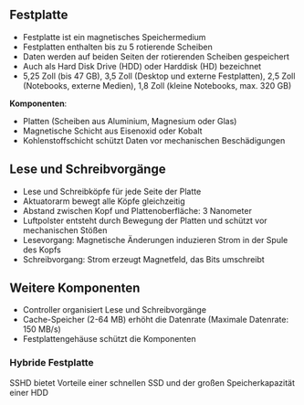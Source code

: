 ## Festplatte
- Festplatte ist ein magnetisches Speichermedium
- Festplatten enthalten bis zu 5 rotierende Scheiben
- Daten werden auf  beiden Seiten der rotierenden Scheiben gespeichert
- Auch als Hard Disk Drive (HDD) oder Harddisk (HD) bezeichnet
- 5,25 Zoll (bis 47 GB), 3,5 Zoll (Desktop und externe Festplatten), 2,5 Zoll (Notebooks, externe Medien), 1,8 Zoll (kleine Notebooks, max. 320 GB)

**Komponenten**:
- Platten (Scheiben aus Aluminium, Magnesium oder Glas)
- Magnetische Schicht aus Eisenoxid oder Kobalt
- Kohlenstoffschicht schützt Daten vor mechanischen Beschädigungen

## Lese und Schreibvorgänge

- Lese und Schreibköpfe für jede Seite der Platte
- Aktuatorarm bewegt alle Köpfe gleichzeitig
- Abstand zwischen Kopf und Plattenoberfläche: 3 Nanometer
-  Luftpolster entsteht durch Bewegung der Platten und schützt vor mechanischen Stößen
- Lesevorgang: Magnetische Änderungen induzieren Strom in der Spule des Kopfs
- Schreibvorgang: Strom erzeugt Magnetfeld, das Bits umschreibt

## Weitere Komponenten
- Controller organisiert Lese und Schreibvorgänge
- Cache-Speicher (2-64 MB) erhöht die Datenrate (Maximale Datenrate: 150 MB/s)
- Festplattengehäuse schützt die Komponenten
### Hybride Festplatte
SSHD bietet Vorteile einer schnellen SSD und der großen Speicherkapazität einer HDD